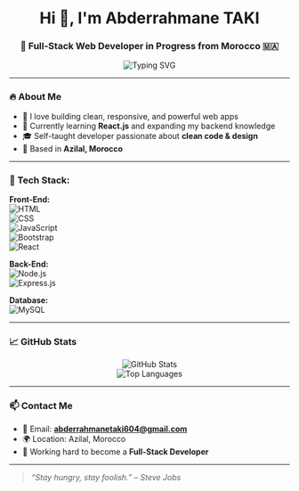 <h1 align="center">Hi 👋, I'm Abderrahmane TAKI</h1>
<h3 align="center">🚀 Full-Stack Web Developer in Progress from Morocco 🇲🇦</h3>

<p align="center">
  <img src="https://readme-typing-svg.herokuapp.com?font=Fira+Code&pause=1000&color=36BCF7&width=435&lines=Passionate+about+Web+Development;Learning+Every+Day+🚀;Let%27s+Build+Something+Great+Together!" alt="Typing SVG" />
</p>

---

### 🔥 About Me

- 🎯 I love building clean, responsive, and powerful web apps  
- 🧠 Currently learning **React.js** and expanding my backend knowledge  
- 🎓 Self-taught developer passionate about **clean code & design**  
- 📍 Based in **Azilal, Morocco**

---

### 🧰 Tech Stack:

**Front-End:**  
![HTML](https://img.shields.io/badge/-HTML5-E34F26?style=flat&logo=html5&logoColor=white)  
![CSS](https://img.shields.io/badge/-CSS3-1572B6?style=flat&logo=css3&logoColor=white)  
![JavaScript](https://img.shields.io/badge/-JavaScript-F7DF1E?style=flat&logo=javascript&logoColor=black)  
![Bootstrap](https://img.shields.io/badge/-Bootstrap-563D7C?style=flat&logo=bootstrap&logoColor=white)  
![React](https://img.shields.io/badge/-React-20232A?style=flat&logo=react&logoColor=61DAFB)

**Back-End:**  
![Node.js](https://img.shields.io/badge/-Node.js-339933?style=flat&logo=node.js&logoColor=white)  
![Express.js](https://img.shields.io/badge/-Express.js-000000?style=flat&logo=express&logoColor=white)

**Database:**  
![MySQL](https://img.shields.io/badge/-MySQL-4479A1?style=flat&logo=mysql&logoColor=white)

---

### 📈 GitHub Stats

<p align="center">
  <img src="https://github-readme-stats.vercel.app/api?username=takiabderrahmane&show_icons=true&theme=tokyonight" alt="GitHub Stats" />
  <br/>
  <img src="https://github-readme-stats.vercel.app/api/top-langs/?username=takiabderrahmane&layout=compact&theme=tokyonight" alt="Top Languages" />
</p>

---

### 📫 Contact Me

- 📧 Email: **abderrahmanetaki604@gmail.com**  
- 🌍 Location: Azilal, Morocco  
- 💼 Working hard to become a **Full-Stack Developer**

---

> _“Stay hungry, stay foolish.” – Steve Jobs_
